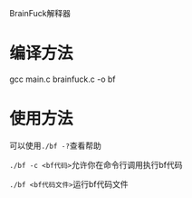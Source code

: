BrainFuck解释器

# 编译方法

gcc main.c brainfuck.c -o bf

# 使用方法

可以使用`./bf -?`查看帮助

`./bf -c <bf代码>`允许你在命令行调用执行bf代码

`./bf <bf代码文件>`运行bf代码文件
